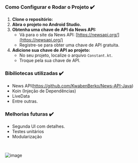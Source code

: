 ### Como Configurar e Rodar o Projeto ✔️
1.  **Clone o repositório:**
2.  **Abra o projeto no Android Studio.**
3.  **Obtenha uma chave de API da News API:**
    *   Vá para o site da News API: [https://newsapi.org/](https://newsapi.org/)
    *   Registre-se para obter uma chave de API gratuita.
4.  **Adicione sua chave de API ao projeto:**
    *   No seu projeto, localize o arquivo `Constant.kt`.
    *  Troque pela sua chave de API.

### Bibiliotecas utilizadas ✔️
- News API(https://github.com/KwabenBerko/News-API-Java)
- Koin (Injeção de Dependências)
- LiveData
- Entre outras.

### Melhorias futuras ✔️
- Segunda UI com detalhes.
- Testes unitários
- Modularização
</br>

![image](https://github.com/user-attachments/assets/a10daf13-19a0-4e00-9d37-477f6460f395)
